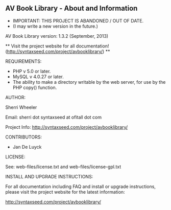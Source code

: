 AV Book Library - About and Information
--------------------------------------------------------------------------------------

* IMPORTANT: THIS PROJECT IS ABANDONED / OUT OF DATE.
* (I may write a new version in the future.)


AV Book Library version: 1.3.2 (September, 2013)


** Visit the project website for all documentation! (http://syntaxseed.com/project/avbooklibrary/) **


REQUIREMENTS:

- PHP v 5.0 or later.
- MySQL v 4.0.27 or later.
- The ability to make a directory writable by the web server, for use by the PHP copy() function.


AUTHOR:

Sherri Wheeler

Email: sherri dot syntaxseed at ofitall dot com

Project Info:   http://syntaxseed.com/project/avbooklibrary/


CONTRIBUTORS:

- Jan De Luyck


LICENSE:

See: web-files/license.txt and web-files/license-gpl.txt


INSTALL AND UPGRADE INSTRUCTIONS:

For all documentation including FAQ and install or upgrade instructions, please visit the project website for the latest information:

http://syntaxseed.com/project/avbooklibrary/
